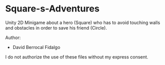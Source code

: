 # Square-s-Adventures
Unity 2D Minigame about a hero (Square) who has to avoid touching walls and obstacles in order to save his friend (Circle).

Author: 
- David Berrocal Fidalgo

I do not authorize the use of these files without my express consent.
